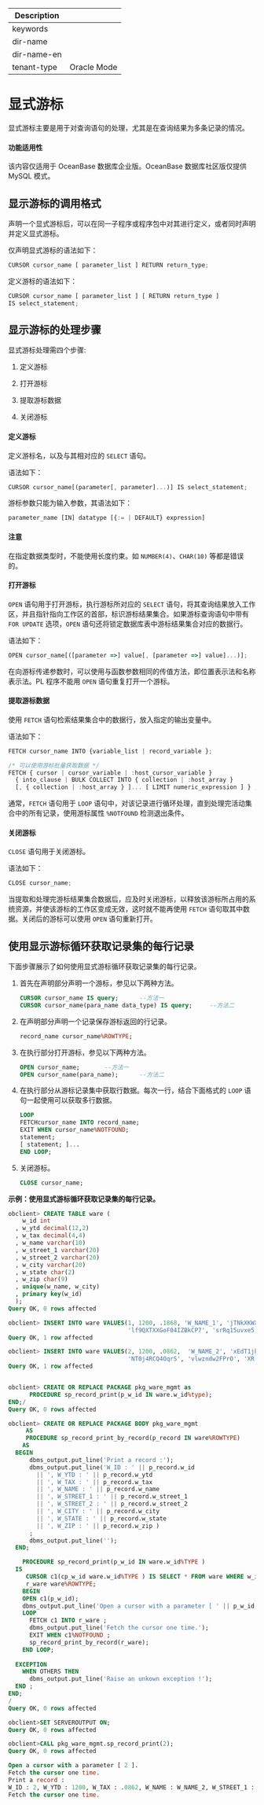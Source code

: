 | Description   |                 |
|---------------|-----------------|
| keywords      |                 |
| dir-name      |                 |
| dir-name-en   |                 |
| tenant-type   | Oracle Mode     |

# 显式游标

显式游标主要是用于对查询语句的处理，尤其是在查询结果为多条记录的情况。

  <main id="notice" >
    <h4>功能适用性</h4>
    <p>该内容仅适用于 OceanBase 数据库企业版。OceanBase 数据库社区版仅提供 MySQL 模式。</p>
  </main>

显示游标的调用格式 
------------------------------

声明一个显式游标后，可以在同一子程序或程序包中对其进行定义，或者同时声明并定义显式游标。

仅声明显式游标的语法如下：

```javascript
CURSOR cursor_name [ parameter_list ] RETURN return_type;
```



定义游标的语法如下：

```javascript
CURSOR cursor_name [ parameter_list ] [ RETURN return_type ]
IS select_statement;
```



显示游标的处理步骤 
------------------------------

显式游标处理需四个步骤:

1. 定义游标

   

2. 打开游标

   

3. 提取游标数据

   

4. 关闭游标

   




#### 定义游标 

定义游标名，以及与其相对应的 `SELECT` 语句。

语法如下：

```javascript
CURSOR cursor_name[(parameter[, parameter]...)] IS select_statement;
```



游标参数只能为输入参数，其语法如下：

```javascript
parameter_name [IN] datatype [{:= | DEFAULT} expression]
```


  <main id="notice" type='notice'>
    <h4>注意</h4>
    <p>在指定数据类型时，不能使用长度约束。如 <code>NUMBER(4)</code>、<code>CHAR(10)</code> 等都是错误的。</p>
  </main>

#### 打开游标 

`OPEN` 语句用于打开游标，执行游标所对应的 `SELECT` 语句，将其查询结果放入工作区，并且指针指向工作区的首部，标识游标结果集合。如果游标查询语句中带有 `FOR UPDATE` 选项，`OPEN` 语句还将锁定数据库表中游标结果集合对应的数据行。

语法如下：

```javascript
OPEN cursor_name[([parameter =>] value[, [parameter =>] value]...)];
```



在向游标传递参数时，可以使用与函数参数相同的传值方法，即位置表示法和名称表示法。PL 程序不能用 `OPEN` 语句重复打开一个游标。

#### 提取游标数据

使用 `FETCH` 语句检索结果集合中的数据行，放入指定的输出变量中。 

语法如下：

```javascript
FETCH cursor_name INTO {variable_list | record_variable };

/* 可以使用游标批量获取数据 */
FETCH { cursor | cursor_variable | :host_cursor_variable }
  { into_clause | BULK COLLECT INTO { collection | :host_array }
  [, { collection | :host_array } ]... [ LIMIT numeric_expression ] } ;

```



通常，`FETCH` 语句用于 `LOOP` 语句中，对该记录进行循环处理，直到处理完活动集合中的所有记录，使用游标属性 `%NOTFOUND` 检测退出条件。

#### 关闭游标 

`CLOSE` 语句用于关闭游标。

语法如下：

```javascript
CLOSE cursor_name;
```



当提取和处理完游标结果集合数据后，应及时关闭游标，以释放该游标所占用的系统资源，并使该游标的工作区变成无效，这时就不能再使用 `FETCH` 语句取其中数据。关闭后的游标可以使用 `OPEN` 语句重新打开。

使用显示游标循环获取记录集的每行记录 
---------------------------------------

下面步骤展示了如何使用显式游标循环获取记录集的每行记录。 

1. 首先在声明部分声明一个游标，参见以下两种方法。

   ```sql
   CURSOR cursor_name IS query;      --方法一
   CURSOR cursor_name(para_name data_type) IS query;     --方法二
   ```

   


2. 在声明部分声明一个记录保存游标返回的行记录。

   ```sql
   record_name cursor_name%ROWTYPE;
   ```

   

3. 在执行部分打开游标，参见以下两种方法。

   ```sql
   OPEN cursor_name;       --方法一
   OPEN cursor_name(para_name);      --方法二
   ```

   

4. 在执行部分从游标记录集中获取行数据。每次一行，结合下面格式的 `LOOP` 语句一起使用可以获取多行数据。

   ```sql
   LOOP
   FETCHcursor_name INTO record_name;
   EXIT WHEN cursor_name%NOTFOUND;
   statement;
   [ statement; ]...
   END LOOP;
   ```

   

5. 关闭游标。

   ```sql
   CLOSE cursor_name;
   ```

   




**示例：使用显式游标循环获取记录集的每行记录。** 

```sql
obclient> CREATE TABLE ware (
    w_id int
  , w_ytd decimal(12,2)
  , w_tax decimal(4,4)
  , w_name varchar(10)
  , w_street_1 varchar(20)
  , w_street_2 varchar(20)
  , w_city varchar(20)
  , w_state char(2)
  , w_zip char(9)
  , unique(w_name, w_city)
  , primary key(w_id)
  );
Query OK, 0 rows affected  

obclient> INSERT INTO ware VALUES(1, 1200, .1868, 'W_NAME_1', 'jTNkXKWXOdh', 
                                  'lf9QXTXXGoF04IZBkCP7', 'srRq15uvxe5', 'GQ', 506811111);
Query OK, 1 row affected  

obclient> INSERT INTO ware VALUES(2, 1200, .0862,  'W_NAME_2', 'xEdT1jkENtbLwoI1Zb0', 
                                  'NT0j4RCQ4OqrS', 'vlwzndw2FPrO', 'XR', 063311111);
Query OK, 1 row affected  


obclient> CREATE OR REPLACE PACKAGE pkg_ware_mgmt as
      PROCEDURE sp_record_print(p_w_id IN ware.w_id%type);
END;/
Query OK, 0 rows affected  

obclient> CREATE OR REPLACE PACKAGE BODY pkg_ware_mgmt 
     AS  
     PROCEDURE sp_record_print_by_record(p_record IN ware%ROWTYPE)
    AS
  BEGIN
      dbms_output.put_line('Print a record :');
      dbms_output.put_line('W_ID : ' || p_record.w_id 
        || ', W_YTD : ' || p_record.w_ytd 
        || ', W_TAX : ' || p_record.w_tax 
        || ', W_NAME : ' || p_record.w_name
        || ', W_STREET_1 : ' || p_record.w_street_1
        || ', W_STREET_2 : ' || p_record.w_street_2
        || ', W_CITY : ' || p_record.w_city
        || ', W_STATE : ' || p_record.w_state
        || ', W_ZIP : ' || p_record.w_zip )
      ;
      dbms_output.put_line('');
  END;

    PROCEDURE sp_record_print(p_w_id IN ware.w_id%TYPE )
  IS
     CURSOR c1(cp_w_id ware.w_id%TYPE ) IS SELECT * FROM ware WHERE w_id = cp_w_id; 
     r_ware ware%ROWTYPE;
    BEGIN
    OPEN c1(p_w_id);
    dbms_output.put_line('Open a cursor with a parameter [ ' || p_w_id || ' ].');
    LOOP 
      FETCH c1 INTO r_ware ;
      dbms_output.put_line('Fetch the cursor one time.'); 
      EXIT WHEN c1%NOTFOUND ;     
      sp_record_print_by_record(r_ware);
    END LOOP;
  
  EXCEPTION 
    WHEN OTHERS THEN
      dbms_output.put_line('Raise an unkown exception !');      
  END ;  
END; 
/
Query OK, 0 rows affected  

obclient>SET SERVEROUTPUT ON;
Query OK, 0 rows affected  

obclient>CALL pkg_ware_mgmt.sp_record_print(2);
Query OK, 0 rows affected  

Open a cursor with a parameter [ 2 ].
Fetch the cursor one time.
Print a record :
W_ID : 2, W_YTD : 1200, W_TAX : .0862, W_NAME : W_NAME_2, W_STREET_1 : xEdT1jkENtbLwoI1Zb0, W_STREET_2 : NT0j4RCQ4OqrS, W_CITY : vlwzndw2FPrO, W_STATE : XR, W_ZIP : 63311111
Fetch the cursor one time.
```


